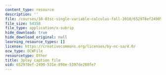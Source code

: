 ```yaml
---
content_type: resource
description: ''
file: /courses/18-01sc-single-variable-calculus-fall-2010/652978ef2490531e898e5397de288fe7_YN7k_bXXggY.vtt
file_size: 54358
file_type: application/x-subrip
hide_download: true
hide_download_original: null
learning_resource_types: []
license: https://creativecommons.org/licenses/by-nc-sa/4.0/
ocw_type: OCWFile
resourcetype: Other
title: 3play caption file
uid: 652978ef-2490-531e-898e-5397de288fe7
---
```

